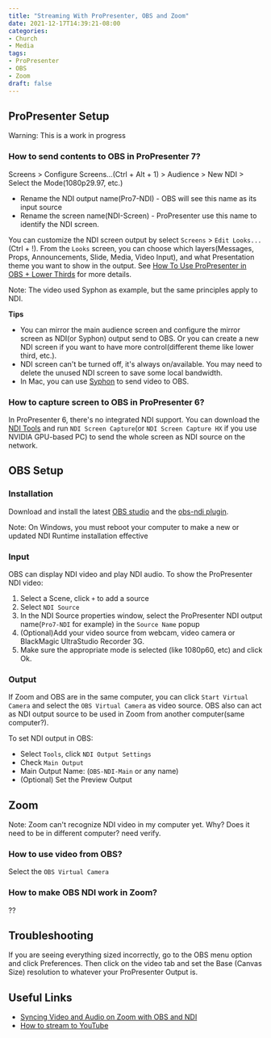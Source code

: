 ```yaml
---
title: "Streaming With ProPresenter, OBS and Zoom"
date: 2021-12-17T14:39:21-08:00
categories:
- Church
- Media
tags:
- ProPresenter
- OBS
- Zoom
draft: false
---
```


## ProPresenter Setup

Warning: This is a work in progress

### How to send contents to OBS in ProPresenter 7?
Screens > Configure Screens...(Ctrl + Alt + 1) > Audience > New NDI > Select the Mode(1080p29.97, etc.)
* Rename the NDI output name(Pro7-NDI) - OBS will see this name as its input source
* Rename the screen name(NDI-Screen) - ProPresenter use this name to identify the NDI screen.

You can customize the NDI screen output by select `Screens` > `Edit Looks...`(Ctrl + !). From the `Looks` screen, 
you can choose which layers(Messages, Props, Announcements, Slide, Media, Video Input), 
and what Presentation theme you want to show in the output. 
See [How To Use ProPresenter in OBS + Lower Thirds](https://www.youtube.com/watch?v=XRxOKMkCcoY) for more details. 

Note: The video used Syphon as example, but the same principles apply to NDI.

**Tips**
* You can mirror the main audience screen and configure the mirror screen as NDI(or Syphon) output send to OBS. 
Or you can create a new NDI screen if you want to have more control(different theme like lower third, etc.).
* NDI screen can't be turned off, it's always on/available. You may need to delete the unused NDI screen to save some local bandwidth.
* In Mac, you can use [Syphon](https://renewedvision.com/blog/beginners-guide-to-syphon/) to send video to OBS.

### How to capture screen to OBS in ProPresenter 6?
In ProPresenter 6, there's no integrated NDI support. 
You can download the [NDI Tools](https://www.ndi.tv/tools/#download-tools)
and run `NDI Screen Capture`(or `NDI Screen Capture HX` if you use NVIDIA GPU-based PC) to send the whole screen as NDI source on the network. 

## OBS Setup
### Installation
Download and install the latest [OBS studio](https://obsproject.com/) and the [obs-ndi plugin](https://github.com/Palakis/obs-ndi/releases).

Note: On Windows, you must reboot your computer to make a new or updated NDI Runtime installation effective

### Input
OBS can display NDI video and play NDI audio. To show the ProPresenter NDI video:

1. Select a Scene, click `+` to add a source
2. Select `NDI Source` 
3. In the NDI Source properties window, select the ProPresenter NDI output name(`Pro7-NDI` for example) in the `Source Name` popup
4. (Optional)Add your video source from webcam, video camera or BlackMagic UltraStudio Recorder 3G. 
5. Make sure the appropriate mode is selected (like 1080p60, etc) and click Ok.
 
### Output
If Zoom and OBS are in the same computer, you can click `Start Virtual Camera` and select the `OBS Virtual Camera` as video source.
OBS also can act as NDI output source to be used in Zoom from another computer(same computer?). 

To set NDI output in OBS:
* Select `Tools`, click `NDI Output Settings` 
* Check `Main Output` 
* Main Output Name: (`OBS-NDI-Main` or any name)
* (Optional) Set the Preview Output

## Zoom
Note: Zoom can't recognize NDI video in my computer yet. Why?
Does it need to be in different computer? need verify.

### How to use video from OBS?
Select the `OBS Virtual Camera`

### How to make OBS NDI work in Zoom?
??

## Troubleshooting
If you are seeing everything sized incorrectly, go to the OBS menu option and click Preferences. 
Then click on the video tab and set the Base (Canvas Size) resolution to whatever your ProPresenter Output is. 


## Useful Links
* [Syncing Video and Audio on Zoom with OBS and NDI](https://www.youtube.com/watch?v=wr9PdkX93WM)
* [How to stream to YouTube](https://obsproject.com/forum/threads/guide-how-to-stream-to-youtube.4333/)

